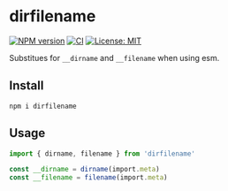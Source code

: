 # dirfilename

[![NPM version](https://badge.fury.io/js/dirfilename.svg)](https://npmjs.org/package/dirfilename) [![CI](https://github.com/keidrun/dirfilename/actions/workflows/publish.yml/badge.svg)](https://github.com/keidrun/dirfilename/actions/workflows/publish.yml) [![License: MIT](https://img.shields.io/badge/License-MIT-yellow.svg)](https://opensource.org/licenses/MIT)

Substitues for `__dirname` and `__filename` when using esm.

## Install

```shell
npm i dirfilename
```

## Usage

```typescript
import { dirname, filename } from 'dirfilename'

const __dirname = dirname(import.meta)
const __filename = filename(import.meta)
```
